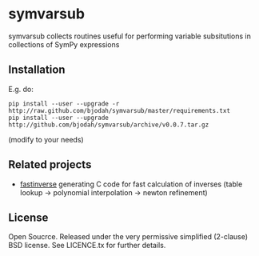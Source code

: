 symvarsub
=========

symvarsub collects routines useful for performing variable subsitutions in collections of SymPy expressions

Installation
------------
E.g. do:

    pip install --user --upgrade -r http://raw.github.com/bjodah/symvarsub/master/requirements.txt
    pip install --user --upgrade http://github.com/bjodah/symvarsub/archive/v0.0.7.tar.gz

(modify to your needs)

Related projects
----------------
* [fastinverse](http://github.com/bjodah/fastinverse) generating C code for fast calculation of inverses (table lookup -> polynomial interpolation -> newton refinement)

## License
Open Soucrce. Released under the very permissive simplified (2-clause) BSD license. See LICENCE.tx for further details.
